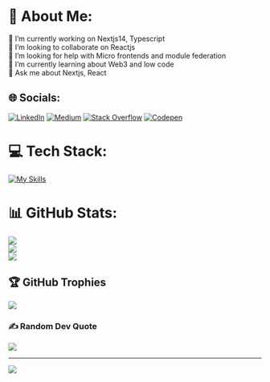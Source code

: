 # 💫 About Me:
🔭 I’m currently working on Nextjs14, Typescript<br>👯 I’m looking to collaborate on Reactjs<br>🤝 I’m looking for help with Micro frontends and module federation<br>🌱 I’m currently learning about Web3 and low code<br>💬 Ask me about Nextjs, React 


## 🌐 Socials:
[![LinkedIn](https://img.shields.io/badge/LinkedIn-%230077B5.svg?logo=linkedin&logoColor=white)](http://www.linkedin.com/in/swapnil-2993-pande) [![Medium](https://img.shields.io/badge/Medium-12100E?logo=medium&logoColor=white)](@https://medium.com/@swpnlpnd96) [![Stack Overflow](https://img.shields.io/badge/-Stackoverflow-FE7A16?logo=stack-overflow&logoColor=white)](https://stackoverflow.com/users/3415519) [![Codepen](https://img.shields.io/badge/Codepen-000000?style=for-the-badge&logo=codepen&logoColor=white)](https://codepen.io/swap2993) 

# 💻 Tech Stack:
[![My Skills](https://skillicons.dev/icons?i=js,html,css,react,nodejs,nextjs,mongodb,cypress,elasticsearch,express,flask,gcp,git,gitlab,heroku,jest,materialui,npm,redux,sass,sentry,vite,webpack)](https://skillicons.dev)

# 📊 GitHub Stats:
![](https://github-readme-stats.vercel.app/api?username=swapnil2993&theme=dark&hide_border=false&include_all_commits=false&count_private=false)<br/>
![](https://github-readme-streak-stats.herokuapp.com/?user=swapnil2993&theme=dark&hide_border=false)<br/>
![](https://github-readme-stats.vercel.app/api/top-langs/?username=swapnil2993&theme=dark&hide_border=false&include_all_commits=false&count_private=false&layout=compact)

## 🏆 GitHub Trophies
![](https://github-profile-trophy.vercel.app/?username=swapnil2993&theme=monokai&no-frame=false&no-bg=false&margin-w=4)

### ✍️ Random Dev Quote
![](https://quotes-github-readme.vercel.app/api?type=horizontal&theme=radical)

---
[![](https://visitcount.itsvg.in/api?id=swapnil2993&icon=0&color=0)](https://visitcount.itsvg.in)

<!-- Proudly created with GPRM ( https://gprm.itsvg.in ) -->
